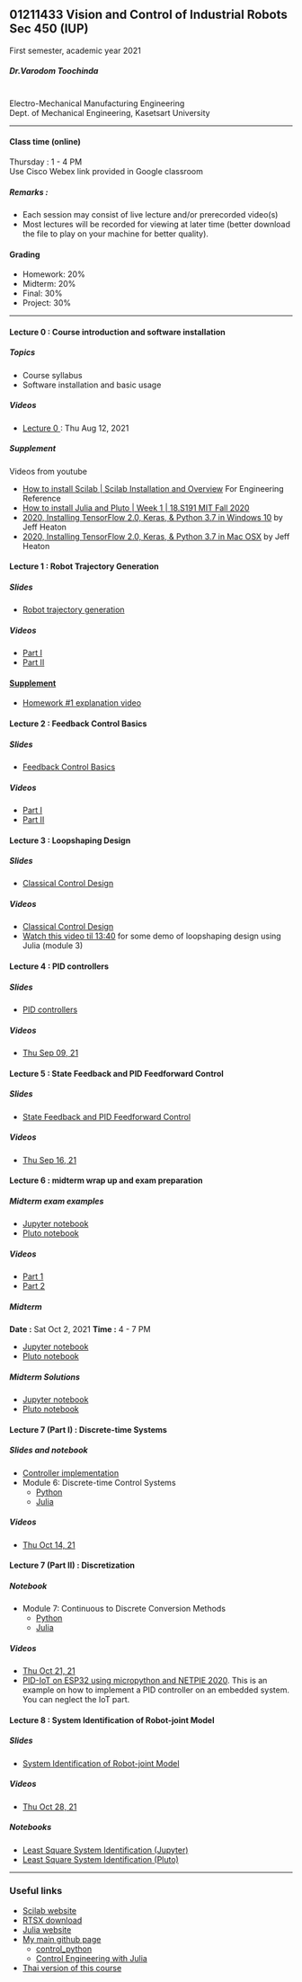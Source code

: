 ## 01211433 Vision and Control of Industrial Robots Sec 450 (IUP)

First semester, academic year 2021

##### Dr.Varodom Toochinda
<br>Electro-Mechanical Manufacturing Engineering
<br>Dept. of Mechanical Engineering, Kasetsart University

<hr>

#### Class time (online)

Thursday : 1 - 4 PM 
<br>Use Cisco Webex link provided in Google classroom

##### Remarks :
<ul>
  <li />Each session may consist of live lecture and/or prerecorded video(s)
  <li />Most lectures will be recorded for viewing at later time (better download the file to play on your machine for better quality).
</ul>

#### Grading
<ul>
  <li />Homework: 20%
  <li />Midterm: 20%
  <li />Final: 30%
  <li />Project: 30%
 </ul>

<hr>

#### Lecture 0 : Course introduction and software installation

##### Topics
<ul>
  <li />Course syllabus
  <li />Software installation and basic usage
</ul>

##### Videos
<ul>
  <li /><a href="https://o365ku-my.sharepoint.com/:v:/g/personal/varodom_t_live_ku_th/EfG50Edp7lBEv-YHV0ZCgacBhaVnS-cJTbCDlrPZRJzQXw?e=4T7Xo5">Lecture 0 </a>: Thu Aug 12, 2021
</ul>

##### Supplement

Videos from youtube

<ul>
  <li /><a href="https://www.youtube.com/watch?v=MvETWFJAoD4">How to install Scilab | Scilab Installation and Overview</a> For Engineering Reference
  <li /><a href="https://www.youtube.com/watch?v=OOjKEgbt8AI&t=186s">How to install Julia and Pluto  | Week 1 | 18.S191 MIT Fall 2020</a>
  <li /><a href="https://www.youtube.com/watch?v=RgO8BBNGB8w&t=38s">2020, Installing TensorFlow 2.0, Keras, & Python 3.7 in Windows 10</a> by Jeff Heaton
  <li /><a href="https://www.youtube.com/watch?v=MpUvdLD932c&t=487s">2020, Installing TensorFlow 2.0, Keras, & Python 3.7 in Mac OSX</a> by Jeff Heaton
</ul>

#### Lecture 1 : Robot Trajectory Generation 

##### Slides
<ul>
  <li /><a href="https://drive.google.com/file/d/1PHXouKQ4i2M7qnoHCz8Ok83wu7mLBON0/view?usp=sharing">Robot trajectory generation</a>
</ul>

##### Videos
<ul>
  <li /><a href="https://o365ku-my.sharepoint.com/:v:/g/personal/varodom_t_live_ku_th/EaefpMkCnq5CtyFzzm-I5Z4B6Wsv6y-KvHzOPBBN34n8SQ?e=w532fm">Part I </li>
  <li /><a href="https://o365ku-my.sharepoint.com/:v:/g/personal/varodom_t_live_ku_th/EUqh2bxV4HRCjPCTqvIZDQcBwFUBkl82K5iv8zu8sGE5LQ?e=vhRdpF">Part II </li>
</li>
</ul>

#### Supplement
<ul>
  <li /><a href="https://o365ku-my.sharepoint.com/:v:/g/personal/varodom_t_live_ku_th/EV8oFH-MDl1Osg8wqhvCE0UBQW3erDslCsoV9U8Ae31pwg?e=Yr3Aku">Homework #1 explanation video</a>
</ul>

#### Lecture 2 :  Feedback Control Basics 

##### Slides
<ul>
  <li /><a href="https://drive.google.com/file/d/1c5Fx9J-NrBWiMvXwW7vgMo1GOhLAVKCG/view?usp=sharing">Feedback Control Basics</a>
</ul>

##### Videos
<ul>
  <li /><a href="https://o365ku-my.sharepoint.com/:v:/g/personal/varodom_t_live_ku_th/EdXy9IAmoB5Ah5rYjdwVHnwBwdwmF5GCxXe4hj5WggVXeQ?e=EAHAcj">Part I </a>
  <li /><a href="https://o365ku-my.sharepoint.com/:v:/g/personal/varodom_t_live_ku_th/EW7llmcL1jhGooPE6Ba6yVsBIm9D9m56MK6P3TRL3aFg3A?e=RppgYq">Part II</a>
</ul>

#### Lecture 3 : Loopshaping Design

##### Slides
<ul>
  <li /><a href="https://drive.google.com/file/d/1e528kK3SYOTj9maSbo3AQYhDJ0GnAvd0/view?usp=sharing">Classical Control Design</a>
</ul>

##### Videos
<ul>
  <li /><a href="https://o365ku-my.sharepoint.com/:v:/g/personal/varodom_t_live_ku_th/ERHdfSjZ1bxAqISpVqHalEoBvE-AQp_B4zDi35i1tRVbIw?e=pUM7VE">Classical Control Design</a>
  <li /><a href="https://www.youtube.com/watch?v=tWOGuW_5q8M&t=825s">Watch this video til 13:40</a> for some demo of loopshaping design using Julia (module 3)
</ul>

#### Lecture 4 : PID controllers

##### Slides
<ul>
  <li /><a href="https://drive.google.com/file/d/1LUifkhyhL4cxGZQU5Ut0d_QhIxZor_p8/view?usp=sharing">PID controllers</a>
</ul>

##### Videos
<ul>
  <li /><a href="https://o365ku-my.sharepoint.com/:v:/g/personal/varodom_t_live_ku_th/ETUauv1KVHBNhM2cyfQUnOoBZqbzFjQyg0U4RzwZtnXMPg?e=WtIzNp">Thu Sep 09, 21</a>
</ul>

#### Lecture 5 : State Feedback and PID Feedforward Control

##### Slides

<ul>
  <li /><a href="https://drive.google.com/file/d/1IuvyYj0m4r9RrW6IrsRb3jH6wk185cdd/view?usp=sharing">State Feedback and PID Feedforward Control</a>
</ul>

##### Videos
<ul>
  <li /><a href="https://o365ku-my.sharepoint.com/:v:/g/personal/varodom_t_live_ku_th/EYnTfaPmXftNtrmYN9TbQ-sBOKrkq1DedB0HsZWFzQLLgQ?e=K4pOFP">Thu Sep 16, 21</a>
</ul>

#### Lecture 6 : midterm wrap up and exam preparation

##### Midterm exam examples
<ul>
  <li /><a href="https://github.com/dewdotninja/exams/blob/main/midterm01211433_IUP_2021_example.ipynb">Jupyter notebook</a>
  <li /><a href="https://dewdotninja.github.io/ku/courses/exams/midterm01211433_IUP_2021_example.html">Pluto notebook</a>
</ul>

##### Videos
<ul>
  <li /><a href="https://o365ku-my.sharepoint.com/:v:/g/personal/varodom_t_live_ku_th/Eb91TzGhFdROmFleJck2ScwBKZJHPDp5fPMw_5hIUlzTEw?e=luYmPI">Part 1</a>
  <li /><a href="https://o365ku-my.sharepoint.com/:v:/g/personal/varodom_t_live_ku_th/EUVMbLaAk5NBuNESClNk1HABrAnwWU9dND2-kF-Li-OV1Q?e=ErUEi1">Part 2</a>
</ul>  


##### Midterm
<b>Date :</b> Sat Oct 2, 2021 <b>Time :</b> 4 - 7 PM
<ul>
  <li /><a href="https://github.com/dewdotninja/exams/blob/main/midterm01211433_IUP_2021.ipynb">Jupyter notebook</a>
  <li /><a href="https://dewdotninja.github.io/ku/courses/exams/midterm01211433_IUP_2021_jl.html">Pluto notebook</a>
</ul>

##### Midterm Solutions
<ul>
  <li /><a href="https://github.com/dewdotninja/exams/blob/main/midterm01211433_IUP_2021_soln.ipynb">Jupyter notebook</a>
  <li /><a href="https://dewdotninja.github.io/ku/courses/exams/midterm01211433_IUP_2021_soln_jl.html">Pluto notebook</a>
</ul>

#### Lecture 7 (Part I) : Discrete-time Systems

##### Slides and notebook
<ul>
  <li /><a href="https://drive.google.com/file/d/1SOJrLiOcJ6iHX1TyUPKDeemYcNAvBv06/view">Controller implementation</a>
  <li />Module 6: Discrete-time Control Systems
  <ul>
    <li /><a href="https://github.com/dewdotninja/control_python/blob/main/ceb_m6.ipynb">Python</a>
    <li /><a href="https://dewdotninja.github.io/julia/control/ceb_m6.html">Julia</a>
  </ul>
</ul>

##### Videos
<ul>
  <li /><a href="https://o365ku-my.sharepoint.com/:v:/g/personal/varodom_t_live_ku_th/EWumViI34XREsnPu1SC8vF8B1mr2mnIVIVByYlaHU_SqOA?e=G8vnrR">Thu Oct 14, 21 </a>
</ul>

#### Lecture 7 (Part II) : Discretization

##### Notebook
<ul>
 <li />Module 7: Continuous to Discrete Conversion Methods
  <ul>
    <li /><a href="https://github.com/dewdotninja/control_python/blob/main/ceb_m7.ipynb">Python</a>
    <li /><a href="https://dewdotninja.github.io/julia/control/ceb_m7.html">Julia</a>
  </ul>  
</ul>

##### Videos
<ul>
  <li /><a href="https://o365ku-my.sharepoint.com/:v:/g/personal/varodom_t_live_ku_th/EcaWbHxM3a1Ilp5conF5nP0B_O9qoMh0ZRXL7-WzoG1d4A?e=nrshUw">Thu Oct 21, 21</a>
  <li /><a href="https://youtu.be/RFvvzNPsUYE">PID-IoT on ESP32 using micropython and NETPIE 2020</a>. This is an example on how to implement a
   PID controller on an embedded system. You can neglect the IoT part.
</ul>

#### Lecture 8 : System Identification of Robot-joint Model

##### Slides

<ul>
  <li /><a href="https://drive.google.com/file/d/1bmBGUN0JUn42gxxAQdH0fB0xAnvHK-3m/view?usp=sharing">System Identification of Robot-joint Model</a>
</ul>

##### Videos
<ul>
  <li /><a href="https://o365ku-my.sharepoint.com/:v:/g/personal/varodom_t_live_ku_th/ES2J3pScE01IrRxviAJeJJcB93M-x9rnQzjKR_kwidvwUA?e=kcdMjF">Thu Oct 28, 21</a> 
</ul>

  
##### Notebooks

<ul>
  <li /><a href="https://github.com/dewdotninja/control_python/blob/main/lsid.ipynb">Least Square System Identification (Jupyter)</a>
  <li /><a href="https://dewdotninja.github.io/julia/control/lsid.html">Least Square System Identification (Pluto)</a>
  
</ul>

<hr>
  
### Useful links
<ul>
  <li /><a href="https://www.scilab.org/">Scilab website</a>
  <li /><a href="https://scilabdotninja.wordpress.com/rtsx/download-rtsx/">RTSX download</a>
  <li /><a href="https://julialang.org/">Julia website</a>
  <li /><a href="https://dewdotninja.github.io/">My main github page</a>
  <ul>
    <li /><a href="https://github.com/dewdotninja/control_python">control_python</a>
    <li /><a href="https://dewdotninja.github.io/julia/control/julia_control.html">Control Engineering with Julia</a>
  </ul>
  <li /><a href="https://github.com/dewdotninja/robotics/tree/main/EMME_robo21_sec1_250">Thai version of this course</a>
</ul>
